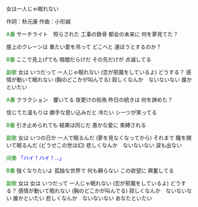女は一人じゃ眠れない

作詞：秋元康
作曲：小形誠

<font color=green>A番</font>
サーチライト　照らされた
工事の鉄骨
都会の未来に
何を夢見てた？

屋上のクレーンは
重たい愛を吊って
どこへと
運ぼうとするのか？

<font color=green>B番</font>
ここで見上げても
暗闇だらけだ
その先だけが
点滅してる

<font color=green>副歌</font>
女は
いつだって
一人じゃ眠れない
(恋が邪魔をしているよ)
どうする？
感情が動いて眠れない
(胸のどこかが叫んでる)
寂しくなんか　ないないない
誰かといたい

<font color=green>A番</font>
クラクション　響いてる
夜更けの街角
昨日の続きは
何を諦めた？

信じてた温もりは
勝手な思い込みだと
冷たい
シーツが笑ってる

<font color=green>B番</font>
引き止められても
結果は同じだ
愚かな愛に
束縛される

<font color=green>副歌</font>
女は
いつの日か
一人で眠るんだ
(夢を見なくなってから)
それまで
瞳を開いて眠るんだ
(どうせこの世は幻)
悲しくなんか　ないないない
涙も出ない

<font color=green>间奏</font>
<font color=blue>「ハイ！ハイ！…」</font> 

<font color=green>B番</font>
強くなりたいよ
孤独な世界で
何も頼らない
この欲望に
興奮してる

<font color=green>副歌</font>
女は
女は
いつだって
一人じゃ眠れない
(恋が邪魔をしているよ)
どうする？
感情が動いて眠れない
(胸のどこかが叫んでる)
寂しくなんか　ないないない
誰かといたい
悲しくなんか　ないないない
あなたといたい
